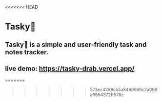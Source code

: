 <<<<<<< HEAD
# Tasky🎯

## Tasky🎯 is a simple and user-friendly task and notes tracker.

## live demo: https://tasky-drab.vercel.app/
=======

>>>>>>> 573ec4288cb5a8490969c2a099a6954372ff578c
